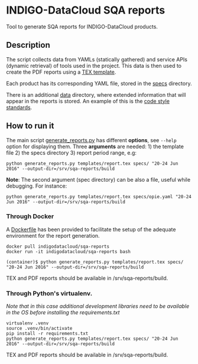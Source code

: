 # INDIGO-DataCloud SQA reports

Tool to generate SQA reports for INDIGO-DataCloud products.

## Description

The script collects data from YAMLs (statically gathered) and service APIs (dynamic retrieval) of tools used in the project. This data is then used to create the PDF reports using a [TEX template](templates/report.tex).

Each product has its corresponding YAML file, stored in the [specs](specs) directory.

There is an additional [data](data) directory, where extended information that will appear in the reports is stored. An example of this is the [code style standards](data/code_style.yaml).

## How to run it

The main script [generate_reports.py](generate_reports.py) has different **options**, see `--help` option for displaying them. Three **arguments** are needed: 1) the template file 2) the specs directory 3) report period range, e.g:
```{r, engine='bash', count_lines}
python generate_reports.py templates/report.tex specs/ "20-24 Jun 2016" --output-dir=/srv/sqa-reports/build
```

**Note**: The second argument (spec directory) can be also a file, useful while debugging. For instance:
```{r, engine='bash', count_lines}
python generate_reports.py templates/report.tex specs/opie.yaml "20-24 Jun 2016" --output-dir=/srv/sqa-reports/build
```

### Through Docker

A [Dockerfile](docker/Dockerfile) has been provided to facilitate the setup of the adequate environment for the report generation.

```{r, engine='bash', count_lines}
docker pull indigodatacloud/sqa-reports
docker run -it indigodatacloud/sqa-reports bash

(container)$ python generate_reports.py templates/report.tex specs/ "20-24 Jun 2016" --output-dir=/srv/sqa-reports/build
```

TEX and PDF reports should be available in /srv/sqa-reports/build.

### Through Python's virtualenv.

*Note that in this case additional development libraries need to be available in the OS before installing the requirements.txt*

```{r, engine='bash', count_lines}
virtualenv .venv
source .venv/bin/activate
pip install -r requirements.txt
python generate_reports.py templates/report.tex specs/ "20-24 Jun 2016" --output-dir=/srv/sqa-reports/build
```

TEX and PDF reports should be available in /srv/sqa-reports/build.
